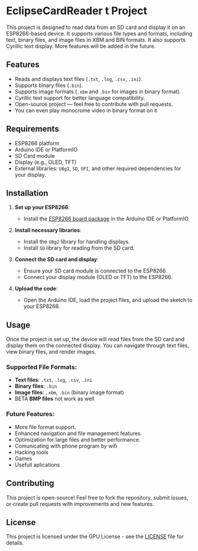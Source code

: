 #  EclipseCardReader t Project

This project is designed to read data from an SD card and display it on an ESP8266-based device. It supports various file types and formats, including text, binary files, and image files in XBM and BIN formats. It also supports Cyrillic text display. More features will be added in the future.

## Features
- Reads and displays text files (`.txt`, `.log`, `.csv`, `.ini`).
- Supports binary files (`.bin`).
- Supports image formats (`.xbm` and `.bin` for images in binary format).
- Cyrillic text support for better language compatibility.
- Open-source project — feel free to contribute with pull requests.
- You can even play monocrome video in binary format on it

## Requirements
- ESP8266 platform
- Arduino IDE or PlatformIO
- SD Card module
- Display (e.g., OLED, TFT)
- External libraries: `U8g2`, `SD`, `SPI`, and other required dependencies for your display.

## Installation

1. **Set up your ESP8266**:
   - Install the [ESP8266 board package](https://github.com/esp8266/Arduino) in the Arduino IDE or PlatformIO.
   
2. **Install necessary libraries**:
   - Install the `U8g2` library for handling displays.
   - Install `SD` library for reading from the SD card.
   
3. **Connect the SD card and display**:
   - Ensure your SD card module is connected to the ESP8266.
   - Connect your display module (OLED or TFT) to the ESP8266.

4. **Upload the code**:
   - Open the Arduino IDE, load the project files, and upload the sketch to your ESP8266.

## Usage

Once the project is set up, the device will read files from the SD card and display them on the connected display. You can navigate through text files, view binary files, and render images.

### Supported File Formats:
- **Text files**: `.txt`, `.log`, `.csv`, `.ini`
- **Binary files**: `.bin`
- **Image files**: `.xbm`, `.bin` (binary image format)
- BETA **BMP files** not work as well

### Future Features:
- More file format support.
- Enhanced navigation and file management features.
- Optimization for large files and better performance.
- Comunicating with phone program by wifi
- Hacking tools
- Games
- Usefull aplications

## Contributing

This project is open-source! Feel free to fork the repository, submit issues, or create pull requests with improvements and new features.

## License

This project is licensed under the GPU License - see the [LICENSE](LICENSE) file for details.
